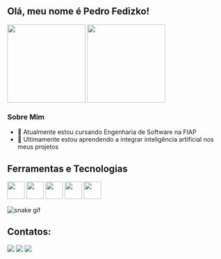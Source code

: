 ## Olá, meu nome é Pedro Fedizko!

<div>
  <img height=180 align="center" src="https://github-readme-stats.vercel.app/api?username=DFedizko&theme=codeSTACKr&locale=pt-br" />
  <img height=180 align="center" src="https://github-readme-stats.vercel.app/api/top-langs?username=DFedizko&layout=compact&langs_count=8&card_width=320&theme=codeSTACKr&locale=pt-br" />
</div>


### Sobre Mim

- 🔭 Atualmente estou cursando Engenharia de Software na FIAP
- 🌱 Ultimamente estou aprendendo a integrar inteligência artificial nos meus projetos

## Ferramentas e Tecnologias

<img src="https://cdn.jsdelivr.net/gh/devicons/devicon@latest/icons/html5/html5-original.svg" width="40" height="40"/> <img  src="https://cdn.jsdelivr.net/gh/devicons/devicon@latest/icons/css3/css3-original.svg" width="40" height="40"/> <img src="https://cdn.jsdelivr.net/gh/devicons/devicon@latest/icons/javascript/javascript-original.svg" width="40" height="40"/> <img  src="https://cdn.jsdelivr.net/gh/devicons/devicon@latest/icons/python/python-original.svg" width="40" height="40"/> <img  src="https://cdn.jsdelivr.net/gh/devicons/devicon@latest/icons/git/git-original.svg" width="40" height="40"/>

![snake gif](https://github.com/DFedizko/DFedizko/blob/output/github-contribution-grid-snake.gif)

## Contatos:

<div>
<a href="https://www.linkedin.com/in/fedizkodev" target="_blank"><img loading="lazy" src="https://img.shields.io/badge/-LinkedIn-%230077B5?style=for-the-badge&logo=linkedin&logoColor=white" target="_blank"></a> 
<a href = "mailto:fedizkopedro@gmail.com"><img loading="lazy" src="https://img.shields.io/badge/Gmail-D14836?style=for-the-badge&logo=gmail&logoColor=white" target="_blank"></a>
<a href="https://instagram.com/fedizko.cst" target="_blank"><img loading="lazy" src="https://img.shields.io/badge/-Instagram-%23E4405F?style=for-the-badge&logo=instagram&logoColor=white" target="_blank"></a>
</div>


          
          

